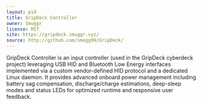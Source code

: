 ```yaml
---
layout: pid
title: GripDeck Controller
owner: Smuggr
license: MIT
site: https://gripdeck.smuggr.xyz/
source: http://github.com/smegg99/GripDeck/
---
```

GripDeck Controller is an input controller (used in the GripDeck cyberdeck project) leveraging USB HID and Bluetooth Low Energy interfaces implemented via a custom vendor-defined HID protocol and a dedicated Linux daemon. It provides advanced onboard power management including battery sag compensation, discharge/charge estimations, deep-sleep modes and status LEDs for optimized runtime and responsive user feedback.

